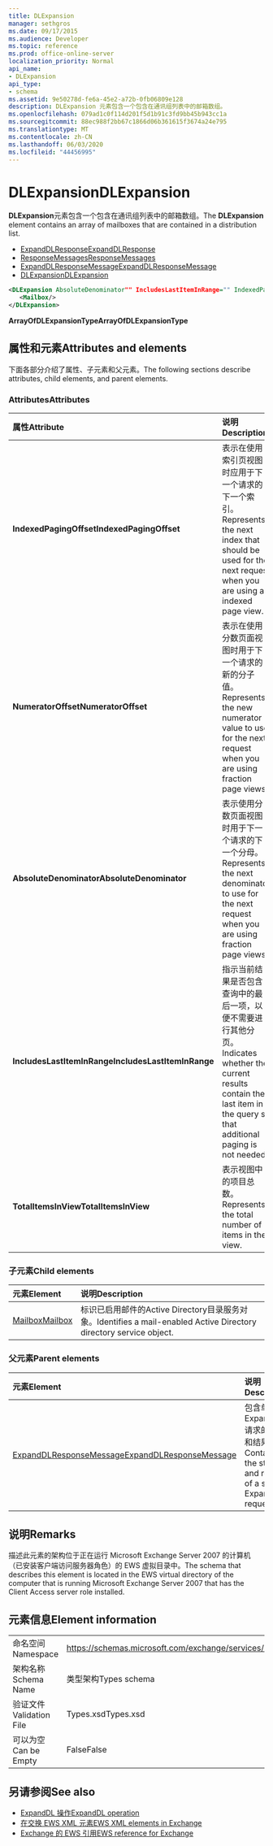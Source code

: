 ```yaml
---
title: DLExpansion
manager: sethgros
ms.date: 09/17/2015
ms.audience: Developer
ms.topic: reference
ms.prod: office-online-server
localization_priority: Normal
api_name:
- DLExpansion
api_type:
- schema
ms.assetid: 9e50278d-fe6a-45e2-a72b-0fb06809e128
description: DLExpansion 元素包含一个包含在通讯组列表中的邮箱数组。
ms.openlocfilehash: 079ad1c0f114d201f5d1b91c3fd9bb45b943cc1a
ms.sourcegitcommit: 88ec988f2bb67c1866d06b361615f3674a24e795
ms.translationtype: MT
ms.contentlocale: zh-CN
ms.lasthandoff: 06/03/2020
ms.locfileid: "44456995"
---
```

# <a name="dlexpansion"></a><span data-ttu-id="10d75-103">DLExpansion</span><span class="sxs-lookup"><span data-stu-id="10d75-103">DLExpansion</span></span>

<span data-ttu-id="10d75-104">**DLExpansion**元素包含一个包含在通讯组列表中的邮箱数组。</span><span class="sxs-lookup"><span data-stu-id="10d75-104">The **DLExpansion** element contains an array of mailboxes that are contained in a distribution list.</span></span> 
  
- [<span data-ttu-id="10d75-105">ExpandDLResponse</span><span class="sxs-lookup"><span data-stu-id="10d75-105">ExpandDLResponse</span></span>](expanddlresponse.md) 
- [<span data-ttu-id="10d75-106">ResponseMessages</span><span class="sxs-lookup"><span data-stu-id="10d75-106">ResponseMessages</span></span>](responsemessages.md) 
- [<span data-ttu-id="10d75-107">ExpandDLResponseMessage</span><span class="sxs-lookup"><span data-stu-id="10d75-107">ExpandDLResponseMessage</span></span>](expanddlresponsemessage.md)
- [<span data-ttu-id="10d75-108">DLExpansion</span><span class="sxs-lookup"><span data-stu-id="10d75-108">DLExpansion</span></span>](dlexpansion.md)
  
```xml
<DLExpansion AbsoluteDenominator"" IncludesLastItemInRange="" IndexedPagingOffset="" NumeratorOffset="" TotalItemsInView="">
   <Mailbox/>
</DLExpansion>
```

 <span data-ttu-id="10d75-109">**ArrayOfDLExpansionType**</span><span class="sxs-lookup"><span data-stu-id="10d75-109">**ArrayOfDLExpansionType**</span></span>
## <a name="attributes-and-elements"></a><span data-ttu-id="10d75-110">属性和元素</span><span class="sxs-lookup"><span data-stu-id="10d75-110">Attributes and elements</span></span>

<span data-ttu-id="10d75-111">下面各部分介绍了属性、子元素和父元素。</span><span class="sxs-lookup"><span data-stu-id="10d75-111">The following sections describe attributes, child elements, and parent elements.</span></span>
  
### <a name="attributes"></a><span data-ttu-id="10d75-112">Attributes</span><span class="sxs-lookup"><span data-stu-id="10d75-112">Attributes</span></span>

|<span data-ttu-id="10d75-113">**属性**</span><span class="sxs-lookup"><span data-stu-id="10d75-113">**Attribute**</span></span>|<span data-ttu-id="10d75-114">**说明**</span><span class="sxs-lookup"><span data-stu-id="10d75-114">**Description**</span></span>|
|:-----|:-----|
|<span data-ttu-id="10d75-115">**IndexedPagingOffset**</span><span class="sxs-lookup"><span data-stu-id="10d75-115">**IndexedPagingOffset**</span></span> <br/> |<span data-ttu-id="10d75-116">表示在使用索引页视图时应用于下一个请求的下一个索引。</span><span class="sxs-lookup"><span data-stu-id="10d75-116">Represents the next index that should be used for the next request when you are using an indexed page view.</span></span>  <br/> |
|<span data-ttu-id="10d75-117">**NumeratorOffset**</span><span class="sxs-lookup"><span data-stu-id="10d75-117">**NumeratorOffset**</span></span> <br/> |<span data-ttu-id="10d75-118">表示在使用分数页面视图时用于下一个请求的新的分子值。</span><span class="sxs-lookup"><span data-stu-id="10d75-118">Represents the new numerator value to use for the next request when you are using fraction page views.</span></span>  <br/> |
|<span data-ttu-id="10d75-119">**AbsoluteDenominator**</span><span class="sxs-lookup"><span data-stu-id="10d75-119">**AbsoluteDenominator**</span></span> <br/> |<span data-ttu-id="10d75-120">表示使用分数页面视图时用于下一个请求的下一个分母。</span><span class="sxs-lookup"><span data-stu-id="10d75-120">Represents the next denominator to use for the next request when you are using fraction page views.</span></span>  <br/> |
|<span data-ttu-id="10d75-121">**IncludesLastItemInRange**</span><span class="sxs-lookup"><span data-stu-id="10d75-121">**IncludesLastItemInRange**</span></span> <br/> |<span data-ttu-id="10d75-122">指示当前结果是否包含查询中的最后一项，以便不需要进行其他分页。</span><span class="sxs-lookup"><span data-stu-id="10d75-122">Indicates whether the current results contain the last item in the query so that additional paging is not needed.</span></span>  <br/> |
|<span data-ttu-id="10d75-123">**TotalItemsInView**</span><span class="sxs-lookup"><span data-stu-id="10d75-123">**TotalItemsInView**</span></span> <br/> |<span data-ttu-id="10d75-124">表示视图中的项目总数。</span><span class="sxs-lookup"><span data-stu-id="10d75-124">Represents the total number of items in the view.</span></span>  <br/> |
   
### <a name="child-elements"></a><span data-ttu-id="10d75-125">子元素</span><span class="sxs-lookup"><span data-stu-id="10d75-125">Child elements</span></span>

|<span data-ttu-id="10d75-126">**元素**</span><span class="sxs-lookup"><span data-stu-id="10d75-126">**Element**</span></span>|<span data-ttu-id="10d75-127">**说明**</span><span class="sxs-lookup"><span data-stu-id="10d75-127">**Description**</span></span>|
|:-----|:-----|
|[<span data-ttu-id="10d75-128">Mailbox</span><span class="sxs-lookup"><span data-stu-id="10d75-128">Mailbox</span></span>](mailbox.md) <br/> |<span data-ttu-id="10d75-129">标识已启用邮件的Active Directory目录服务对象。</span><span class="sxs-lookup"><span data-stu-id="10d75-129">Identifies a mail-enabled Active Directory directory service object.</span></span>  <br/> |
   
### <a name="parent-elements"></a><span data-ttu-id="10d75-130">父元素</span><span class="sxs-lookup"><span data-stu-id="10d75-130">Parent elements</span></span>

|<span data-ttu-id="10d75-131">**元素**</span><span class="sxs-lookup"><span data-stu-id="10d75-131">**Element**</span></span>|<span data-ttu-id="10d75-132">**说明**</span><span class="sxs-lookup"><span data-stu-id="10d75-132">**Description**</span></span>|
|:-----|:-----|
|[<span data-ttu-id="10d75-133">ExpandDLResponseMessage</span><span class="sxs-lookup"><span data-stu-id="10d75-133">ExpandDLResponseMessage</span></span>](expanddlresponsemessage.md) <br/> |<span data-ttu-id="10d75-134">包含单个 ExpandDL 请求的状态和结果。</span><span class="sxs-lookup"><span data-stu-id="10d75-134">Contains the status and result of a single ExpandDL request.</span></span>  <br/> |
   
## <a name="remarks"></a><span data-ttu-id="10d75-135">说明</span><span class="sxs-lookup"><span data-stu-id="10d75-135">Remarks</span></span>

<span data-ttu-id="10d75-136">描述此元素的架构位于正在运行 Microsoft Exchange Server 2007 的计算机（已安装客户端访问服务器角色）的 EWS 虚拟目录中。</span><span class="sxs-lookup"><span data-stu-id="10d75-136">The schema that describes this element is located in the EWS virtual directory of the computer that is running Microsoft Exchange Server 2007 that has the Client Access server role installed.</span></span>
  
## <a name="element-information"></a><span data-ttu-id="10d75-137">元素信息</span><span class="sxs-lookup"><span data-stu-id="10d75-137">Element information</span></span>

|||
|:-----|:-----|
|<span data-ttu-id="10d75-138">命名空间</span><span class="sxs-lookup"><span data-stu-id="10d75-138">Namespace</span></span>  <br/> |https://schemas.microsoft.com/exchange/services/2006/types  <br/> |
|<span data-ttu-id="10d75-139">架构名称</span><span class="sxs-lookup"><span data-stu-id="10d75-139">Schema Name</span></span>  <br/> |<span data-ttu-id="10d75-140">类型架构</span><span class="sxs-lookup"><span data-stu-id="10d75-140">Types schema</span></span>  <br/> |
|<span data-ttu-id="10d75-141">验证文件</span><span class="sxs-lookup"><span data-stu-id="10d75-141">Validation File</span></span>  <br/> |<span data-ttu-id="10d75-142">Types.xsd</span><span class="sxs-lookup"><span data-stu-id="10d75-142">Types.xsd</span></span>  <br/> |
|<span data-ttu-id="10d75-143">可以为空</span><span class="sxs-lookup"><span data-stu-id="10d75-143">Can be Empty</span></span>  <br/> |<span data-ttu-id="10d75-144">False</span><span class="sxs-lookup"><span data-stu-id="10d75-144">False</span></span>  <br/> |
   
## <a name="see-also"></a><span data-ttu-id="10d75-145">另请参阅</span><span class="sxs-lookup"><span data-stu-id="10d75-145">See also</span></span>

- [<span data-ttu-id="10d75-146">ExpandDL 操作</span><span class="sxs-lookup"><span data-stu-id="10d75-146">ExpandDL operation</span></span>](expanddl-operation.md)
- [<span data-ttu-id="10d75-147">在交换 EWS XML 元素</span><span class="sxs-lookup"><span data-stu-id="10d75-147">EWS XML elements in Exchange</span></span>](ews-xml-elements-in-exchange.md) 
- [<span data-ttu-id="10d75-148">Exchange 的 EWS 引用</span><span class="sxs-lookup"><span data-stu-id="10d75-148">EWS reference for Exchange</span></span>](ews-reference-for-exchange.md)

